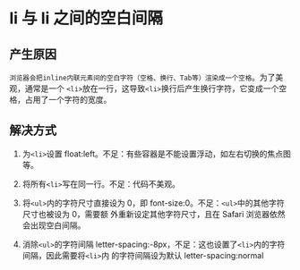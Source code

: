 # li 与 li 之间的空⽩间隔

## 产生原因

`浏览器会把inline内联元素间的空⽩字符（空格、换⾏、Tab等）渲染成⼀个空格`。为了美观，通常是⼀个 `<li>`放在⼀⾏，这导致`<li>`换⾏后产⽣换⾏字符，它变成⼀个空格，占⽤了⼀个字符的宽度。

## 解决方式

1. 为`<li>`设置 float:left。不⾜：有些容器是不能设置浮动，如左右切换的焦点图等。

2. 将所有`<li>`写在同⼀⾏。不⾜：代码不美观。

3. 将`<ul>`内的字符尺⼨直接设为 0，即 font-size:0。不⾜：`<ul>`中的其他字符尺⼨也被设为 0，需要额 外重新设定其他字符尺⼨，且在 Safari 浏览器依然会出现空⽩间隔。

4. 消除`<ul>`的字符间隔 letter-spacing:-8px，不⾜：这也设置了`<li>`内的字符间隔，因此需要将`<li>`内 的字符间隔设为默认 letter-spacing:normal
